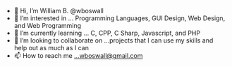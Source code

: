 - 👋 Hi, I’m William B. @wboswall
- 👀 I’m interested in ... Programming Languages, GUI Design, Web Design, and Web Programming
- 🌱 I’m currently learning ... C, CPP, C Sharp, Javascript, and PHP
- 💞️ I’m looking to collaborate on ...projects that I can use my skills and help out as much as I can
- 📫 How to reach me ...wboswall@gmail.com

<!---
wboswall/wboswall is a ✨ special ✨ repository because its `README.md` (this file) appears on your GitHub profile.
You can click the Preview link to take a look at your changes.
--->

